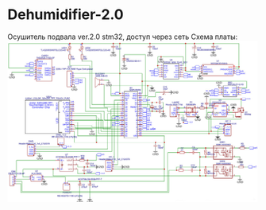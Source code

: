 # Dehumidifier-2.0
Осушитель подвала ver.2.0 stm32, доступ через сеть
Схема платы:
![Схема осушителя](https://github.com/pav2000/Dehumidifier-2.0/blob/master/Picture/Schematic_%D0%9E%D1%81%D1%83%D1%88%D0%B8%D1%82%D0%B5%D0%BB%D1%8C%20%D0%B2%D0%BE%D0%B7%D0%B4%D1%83%D1%85%D0%B0%20ver%202.0.jpg)

  


